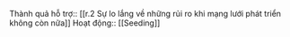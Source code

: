 Thành quả hỗ trợ:: [[r.2 Sự lo lắng về những rủi ro khi mạng lưới phát triển không còn nữa]]
Hoạt động:: [[Seeding]]